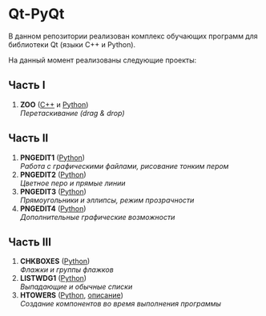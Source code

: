 # Qt-PyQt

В данном репозитории реализован комплекс обучающих программ для библиотеки Qt (языки C++ и Python).

На данный момент реализованы следующие проекты:
## Часть I
1. **ZOO** ([C++](/C++/I/11-ZOO) и [Python](/Python/I/11-ZOO))<br/>
*Перетаскивание (drag & drop)*
## Часть II
1. **PNGEDIT1** ([Python](/Python/II/14-PNGEDIT1))<br/>
*Работа с графическими файлами, рисование тонким пером*
2. **PNGEDIT2** ([Python](/Python/II/15-PNGEDIT2))<br/>
*Цветное перо и прямые линии*
3. **PNGEDIT3** ([Python](/Python/II/16-PNGEDIT3))<br/>
*Прямоугольники и эллипсы, режим прозрачности*
4. **PNGEDIT4** ([Python](/Python/II/17-PNGEDIT4))<br/>
*Дополнительные графические возможности*
## Часть III
1. **CHKBOXES** ([Python](/Python/III/24-CHKBOXES))<br/>
*Флажки и группы флажков*
2. **LISTWDG1** ([Python](/Python/III/25-LISTWDG1))<br/>
*Выпадающие и обычные списки*
3. **HTOWERS** ([Python](/Python/III/33-HTOWERS), [описание](/Python/III/33-HTOWERS33-HTOWERS.docx))<br/>
*Создание компонентов во время выполнения программы*
